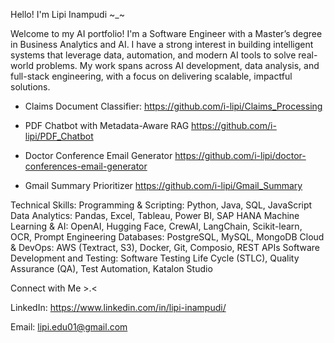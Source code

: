 Hello! I'm Lipi Inampudi ~_~

Welcome to my AI portfolio!
I'm a Software Engineer with a Master’s degree in Business Analytics and AI. I have a strong interest in building intelligent systems that leverage data, automation, and modern AI tools to solve real-world problems. My work spans across AI development, data analysis, and full-stack engineering, with a focus on delivering scalable, impactful solutions.

* Claims Document Classifier:
  https://github.com/i-lipi/Claims_Processing

* PDF Chatbot with Metadata-Aware RAG
   https://github.com/i-lipi/PDF_Chatbot

* Doctor Conference Email Generator
   https://github.com/i-lipi/doctor-conferences-email-generator

* Gmail Summary Prioritizer
    https://github.com/i-lipi/Gmail_Summary

Technical Skills:
Programming & Scripting: Python, Java, SQL, JavaScript
Data Analytics: Pandas, Excel, Tableau, Power BI, SAP HANA
Machine Learning & AI: OpenAI, Hugging Face, CrewAI, LangChain, Scikit-learn, OCR, Prompt Engineering
Databases: PostgreSQL, MySQL, MongoDB
Cloud & DevOps: AWS (Textract, S3), Docker, Git, Composio, REST APIs
Software Development and Testing: Software Testing Life Cycle (STLC), Quality Assurance (QA), Test Automation, Katalon Studio

Connect with Me >.<

LinkedIn: https://www.linkedin.com/in/lipi-inampudi/

Email: lipi.edu01@gmail.com
